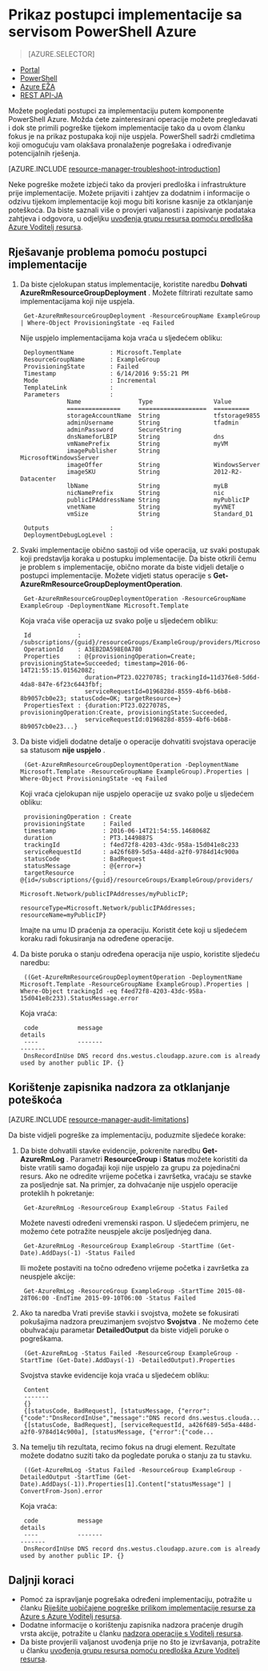 <properties
   pageTitle="Prikaz postupaka implementaciju sa servisom PowerShell | Microsoft Azure"
   description="U članku se opisuje kako pomoću ljuske PowerShell za Azure da biste otkrili probleme s resursima implementacije."
   services="azure-resource-manager,virtual-machines"
   documentationCenter=""
   tags="top-support-issue"
   authors="tfitzmac"
   manager="timlt"
   editor=""/>

<tags
   ms.service="azure-resource-manager"
   ms.devlang="na"
   ms.topic="article"
   ms.tgt_pltfrm="vm-multiple"
   ms.workload="infrastructure"
   ms.date="06/14/2016"
   ms.author="tomfitz"/>

# <a name="view-deployment-operations-with-azure-powershell"></a>Prikaz postupci implementacije sa servisom PowerShell Azure

> [AZURE.SELECTOR]
- [Portal](resource-manager-troubleshoot-deployments-portal.md)
- [PowerShell](resource-manager-troubleshoot-deployments-powershell.md)
- [Azure EŽA](resource-manager-troubleshoot-deployments-cli.md)
- [REST API-JA](resource-manager-troubleshoot-deployments-rest.md)

Možete pogledati postupci za implementaciju putem komponente PowerShell Azure. Možda ćete zainteresirani operacije možete pregledavati i dok ste primili pogreške tijekom implementacije tako da u ovom članku fokus je na prikaz postupaka koji nije uspjela. PowerShell sadrži cmdletima koji omogućuju vam olakšava pronalaženje pogrešaka i određivanje potencijalnih rješenja.

[AZURE.INCLUDE [resource-manager-troubleshoot-introduction](../includes/resource-manager-troubleshoot-introduction.md)]

Neke pogreške možete izbjeći tako da provjeri predloška i infrastrukture prije implementacije. Možete prijaviti i zahtjev za dodatnim i informacije o odzivu tijekom implementacije koji mogu biti korisne kasnije za otklanjanje poteškoća. Da biste saznali više o provjeri valjanosti i zapisivanje podataka zahtjeva i odgovora, u odjeljku [uvođenja grupu resursa pomoću predloška Azure Voditelj resursa](resource-group-template-deploy.md).

## <a name="use-deployment-operations-to-troubleshoot"></a>Rješavanje problema pomoću postupci implementacije

1. Da biste cjelokupan status implementacije, koristite naredbu **Dohvati AzureRmResourceGroupDeployment** . Možete filtrirati rezultate samo implementacijama koji nije uspjela.

        Get-AzureRmResourceGroupDeployment -ResourceGroupName ExampleGroup | Where-Object ProvisioningState -eq Failed
        
    Nije uspjelo implementacijama koja vraća u sljedećem obliku:
        
        DeploymentName          : Microsoft.Template
        ResourceGroupName       : ExampleGroup
        ProvisioningState       : Failed
        Timestamp               : 6/14/2016 9:55:21 PM
        Mode                    : Incremental
        TemplateLink            :
        Parameters              :
                    Name                Type                 Value
                    ===============     ===================  ==========
                    storageAccountName  String               tfstorage9855
                    adminUsername       String               tfadmin
                    adminPassword       SecureString
                    dnsNameforLBIP      String               dns
                    vmNamePrefix        String               myVM
                    imagePublisher      String               MicrosoftWindowsServer
                    imageOffer          String               WindowsServer
                    imageSKU            String               2012-R2-Datacenter
                    lbName              String               myLB
                    nicNamePrefix       String               nic
                    publicIPAddressName String               myPublicIP
                    vnetName            String               myVNET
                    vmSize              String               Standard_D1

        Outputs                 :
        DeploymentDebugLogLevel :

2. Svaki implementacije obično sastoji od više operacija, uz svaki postupak koji predstavlja koraka u postupku implementacije. Da biste otkrili čemu je problem s implementacije, obično morate da biste vidjeli detalje o postupci implementacije. Možete vidjeti status operacije s **Get-AzureRmResourceGroupDeploymentOperation**.

        Get-AzureRmResourceGroupDeploymentOperation -ResourceGroupName ExampleGroup -DeploymentName Microsoft.Template
        
    Koja vraća više operacija uz svako polje u sljedećem obliku:
        
        Id             : /subscriptions/{guid}/resourceGroups/ExampleGroup/providers/Microsoft.Resources/deployments/Microsoft.Template/operations/A3EB2DA598E0A780
        OperationId    : A3EB2DA598E0A780
        Properties     : @{provisioningOperation=Create; provisioningState=Succeeded; timestamp=2016-06-14T21:55:15.0156208Z;
                         duration=PT23.0227078S; trackingId=11d376e8-5d6d-4da8-847e-6f23c6443fbf;
                         serviceRequestId=0196828d-8559-4bf6-b6b8-8b9057cb0e23; statusCode=OK; targetResource=}
        PropertiesText : {duration:PT23.0227078S, provisioningOperation:Create, provisioningState:Succeeded,
                         serviceRequestId:0196828d-8559-4bf6-b6b8-8b9057cb0e23...}

3. Da biste vidjeli dodatne detalje o operacije dohvatiti svojstava operacije sa statusom **nije uspjelo** .

        (Get-AzureRmResourceGroupDeploymentOperation -DeploymentName Microsoft.Template -ResourceGroupName ExampleGroup).Properties | Where-Object ProvisioningState -eq Failed
        
    Koji vraća cjelokupan nije uspjelo operacije uz svako polje u sljedećem obliku:
        
        provisioningOperation : Create
        provisioningState     : Failed
        timestamp             : 2016-06-14T21:54:55.1468068Z
        duration              : PT3.1449887S
        trackingId            : f4ed72f8-4203-43dc-958a-15d041e8c233
        serviceRequestId      : a426f689-5d5a-448d-a2f0-9784d14c900a
        statusCode            : BadRequest
        statusMessage         : @{error=}
        targetResource        : @{id=/subscriptions/{guid}/resourceGroups/ExampleGroup/providers/
                                Microsoft.Network/publicIPAddresses/myPublicIP;
                                resourceType=Microsoft.Network/publicIPAddresses; resourceName=myPublicIP}

    Imajte na umu ID praćenja za operaciju. Koristit ćete koji u sljedećem koraku radi fokusiranja na određene operacije.

4. Da biste poruka o stanju određena operacija nije uspio, koristite sljedeću naredbu:

        ((Get-AzureRmResourceGroupDeploymentOperation -DeploymentName Microsoft.Template -ResourceGroupName ExampleGroup).Properties | Where-Object trackingId -eq f4ed72f8-4203-43dc-958a-15d041e8c233).StatusMessage.error
        
    Koja vraća:
        
        code           message                                                                        details
        ----           -------                                                                        -------
        DnsRecordInUse DNS record dns.westus.cloudapp.azure.com is already used by another public IP. {}

## <a name="use-audit-logs-to-troubleshoot"></a>Korištenje zapisnika nadzora za otklanjanje poteškoća

[AZURE.INCLUDE [resource-manager-audit-limitations](../includes/resource-manager-audit-limitations.md)]

Da biste vidjeli pogreške za implementaciju, poduzmite sljedeće korake:

1. Da biste dohvatili stavke evidencije, pokrenite naredbu **Get-AzureRmLog** . Parametri **ResourceGroup** i **Status** možete koristiti da biste vratili samo događaji koji nije uspjelo za grupu za pojedinačni resurs. Ako ne odredite vrijeme početka i završetka, vraćaju se stavke za posljednje sat.
Na primjer, za dohvaćanje nije uspjelo operacije proteklih h pokretanje:

        Get-AzureRmLog -ResourceGroup ExampleGroup -Status Failed

    Možete navesti određeni vremenski raspon. U sljedećem primjeru, ne možemo ćete potražite neuspjele akcije posljednjeg dana. 

        Get-AzureRmLog -ResourceGroup ExampleGroup -StartTime (Get-Date).AddDays(-1) -Status Failed
      
    Ili možete postaviti na točno određeno vrijeme početka i završetka za neuspjele akcije:

        Get-AzureRmLog -ResourceGroup ExampleGroup -StartTime 2015-08-28T06:00 -EndTime 2015-09-10T06:00 -Status Failed

2. Ako ta naredba Vrati previše stavki i svojstva, možete se fokusirati pokušajima nadzora preuzimanjem svojstvo **Svojstva** . Ne možemo ćete obuhvaćaju parametar **DetailedOutput** da biste vidjeli poruke o pogreškama.

        (Get-AzureRmLog -Status Failed -ResourceGroup ExampleGroup -StartTime (Get-Date).AddDays(-1) -DetailedOutput).Properties
        
    Svojstva stavke evidencije koja vraća u sljedećem obliku:
        
        Content
        -------
        {} 
        {[statusCode, BadRequest], [statusMessage, {"error":{"code":"DnsRecordInUse","message":"DNS record dns.westus.clouda...
        {[statusCode, BadRequest], [serviceRequestId, a426f689-5d5a-448d-a2f0-9784d14c900a], [statusMessage, {"error":{"code...

3. Na temelju tih rezultata, recimo fokus na drugi element. Rezultate možete dodatno suziti tako da pogledate poruka o stanju za tu stavku.

        ((Get-AzureRmLog -Status Failed -ResourceGroup ExampleGroup -DetailedOutput -StartTime (Get-Date).AddDays(-1)).Properties[1].Content["statusMessage"] | ConvertFrom-Json).error
        
    Koja vraća:
        
        code           message                                                                        details
        ----           -------                                                                        -------
        DnsRecordInUse DNS record dns.westus.cloudapp.azure.com is already used by another public IP. {}



## <a name="next-steps"></a>Daljnji koraci

- Pomoć za ispravljanje pogrešaka određeni implementaciju, potražite u članku [Riješite uobičajene pogreške prilikom implementacije resurse za Azure s Azure Voditelj resursa](resource-manager-common-deployment-errors.md).
- Dodatne informacije o korištenju zapisnika nadzora praćenje drugih vrsta akcije, potražite u članku [nadzora operacije s Voditelj resursa](resource-group-audit.md).
- Da biste provjerili valjanost uvođenja prije no što je izvršavanja, potražite u članku [uvođenja grupu resursa pomoću predloška Azure Voditelj resursa](resource-group-template-deploy.md).

